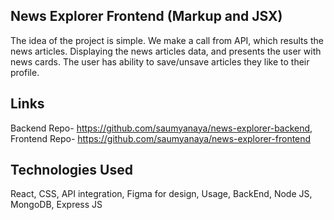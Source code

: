 ## News Explorer Frontend (Markup and JSX)
The idea of the project is simple. We make a call from API, which results the news articles. Displaying the news articles data, and presents the user with news cards. The user has ability to save/unsave articles they like to their profile.

## Links
Backend Repo- https://github.com/saumyanaya/news-explorer-backend, 
Frontend Repo- https://github.com/saumyanaya/news-explorer-frontend

## Technologies Used
React, 
CSS,
API integration,
Figma for design,
Usage,
BackEnd,
Node JS,
MongoDB,
Express JS

